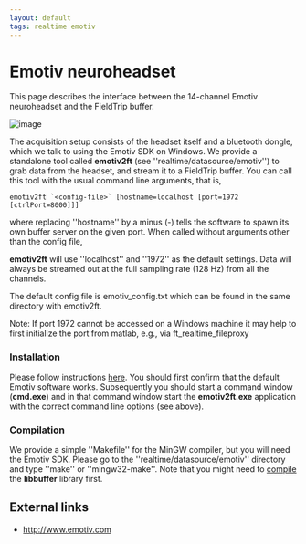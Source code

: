 ```yaml
---
layout: default
tags: realtime emotiv
---
```



# Emotiv neuroheadset

This page describes the interface between the 14-channel Emotiv neuroheadset and the FieldTrip buffer.

![image](/media/development/realtime/emotiv.jpg)

The acquisition setup consists of the headset itself and a bluetooth dongle, which we talk to using the Emotiv SDK on Windows. We provide a standalone
tool called **emotiv2ft** (see ''realtime/datasource/emotiv'') to grab data from the headset, and stream it to a FieldTrip buffer. 
You can call this tool with the usual command line arguments, that is,

    emotiv2ft `<config-file>` [hostname=localhost [port=1972 [ctrlPort=8000]]]
    
where replacing ''hostname'' by a minus (-) tells the software to spawn its own buffer server on the given port. When called without arguments other than the config file, 

**emotiv2ft** will use ''localhost'' and ''1972'' as the default settings. Data will always be streamed out at the full sampling rate (128 Hz)
from all the channels. 

The default config file is emotiv_config.txt which can be found in the same directory with emotiv2ft.

Note: If port 1972 cannot be accessed on a Windows machine it may help to first initialize the port from matlab, e.g., via ft_realtime_fileproxy

### Installation

Please follow instructions [here](https://emotiv.com/quickstart-guides/QuickStartGuide2014.pdf). You should first confirm that the default Emotiv software works. Subsequently you should start a command window (**cmd.exe**) and in that command window start the **emotiv2ft.exe** application with the correct command line options (see above).

### Compilation

We provide a simple ''Makefile'' for the MinGW compiler, but you will need the Emotiv SDK. 
Please go to the ''realtime/datasource/emotiv'' directory and type ''make'' or ''mingw32-make''. 
Note that you might need to [compile](/development/realtime/buffer) the **libbuffer** library first.

## External links


*  http://www.emotiv.com
